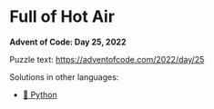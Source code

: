 # Full of Hot Air

**Advent of Code: Day 25, 2022**

Puzzle text: https://adventofcode.com/2022/day/25

Solutions in other languages:

- [🐍 Python](../../../../python/2022/25_full_of_hot_air)
